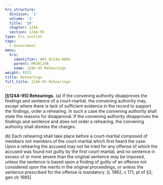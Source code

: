 ```yaml
---
hrs_structure:
  division: '1'
  volume: '3'
  title: '10'
  chapter: 124A
  section: 124A-95
type: hrs_section
tags:
  - Government
menu:
  hrs:
    identifier: HRS_0124A-0095
    parent: HRS0124A
    name: 124A-95 Rehearings
weight: 9325
title: Rehearings
full_title: 124A-95 Rehearings
---
```

**[§124A-95] Rehearings.** (a) If the convening authority disapproves the findings and sentence of a court-martial, the convening authority may, except where there is lack of sufficient evidence in the record to support the findings, order a rehearing. In such a case the convening authority shall state the reasons for disapproval. If the convening authority disapproves the findings and sentence and does not order a rehearing, the convening authority shall dismiss the charges.

(b) Each rehearing shall take place before a court-martial composed of members not members of the court-martial which first heard the case. Upon a rehearing the accused may not be tried for any offense of which the accused was found not guilty by the first court-martial, and no sentence in excess of or more severe than the original sentence may be imposed, unless the sentence is based upon a finding of guilty of an offense not considered upon the merits in the original proceedings, or unless the sentence prescribed for the offense is mandatory. [L 1982, c 171, pt of §2; gen ch 1985]